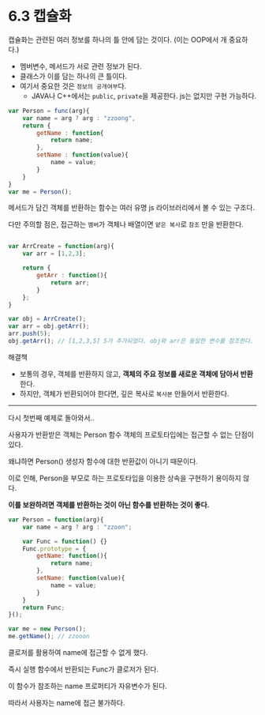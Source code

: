 # 6.3 캡슐화

캡슐화는 관련된 여러 정보를 하나의 틀 안에 담는 것이다. (이는 OOP에서 개 중요하다.)

- 멤버변수, 메서드가 서로 관련 정보가 된다.
- 클래스가 이를 담는 하나의 큰 틀이다.
- 여기서 중요한 것은 `정보의 공개여부`다.
	- JAVA나 C++에서는 `public`, `private`을 제공한다. js는 없지만 구현 가능하다.

```javascript
var Person = func(arg){
	var name = arg ? arg : "zzoong",
	return {
		getName : function{
			return name;
		},
		setName : function(value){
			name = value;
		}
	}
}
var me = Person();
```

메서드가 담긴 객체를 반환하는 함수는 여러 유명 js 라이브러리에서 볼 수 있는 구조다.

다만 주의할 점은, 접근하는 `멤버`가 객체나 배열이면 `얕은 복사`로 `참조` 만을 반환한다.

```javascript

var ArrCreate = function(arg){
	var arr = [1,2,3];

	return {
		getArr : function(){
			return arr;
		}
	};
}

var obj = ArrCreate();
var arr = obj.getArr();
arr.push(5);
obj.getArr(); // [1,2,3,5] 5가 추가되었다. obj와 arr은 동일한 변수를 참조한다.

```

해결책
- 보통의 경우, 객체를 반환하지 않고, **객체의 주요 정보를 새로운 객체에 담아서 반환**한다.
- 하지만, 객체가 반환되어야 한다면, 깊은 복사로 `복사본` 만들어서 반환한다.

---

다시 첫번째 예제로 돌아와서..

사용자가 반환받은 객체는 Person 함수 객체의 프로토타입에는 접근할 수 없는 단점이 있다.

왜냐하면 Person() 생성자 함수에 대한 반환값이 아니기 때문이다.

이로 인해, Person을 부모로 하는 프로토타입을 이용한 상속을 구현하기 용이하지 않다.

**이를 보완하려면 객체를 반환하는 것이 아닌 함수를 반환하는 것이 좋다.**

```javascript
var Person = function(arg){
	var name = arg ? arg : "zzoon";

	var Func = function() {}
	Func.prototype = {
		getName: function(){
			return name;
		},
		setName: function(value){
			name = value;
		}
	}
	return Func;
}();

var me = new Person();
me.getName(); // zzooon
```

클로저를 활용하여 name에 접근할 수 없게 했다.

즉시 실행 함수에서 반환되는 Func가 클로저가 된다.

 이 함수가 참조하는 name 프로퍼티가 자유변수가 된다.

 따라서 사용자는 name에 접근 불가하다.

 
